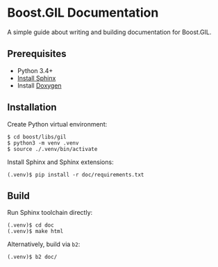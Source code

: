 # Boost.GIL Documentation

A simple guide about writing and building documentation for Boost.GIL.

## Prerequisites

- Python 3.4+
- [Install Sphinx](#install-sphinx)
- Install [Doxygen](http://www.doxygen.org)

## Installation

Create Python virtual environment:

```console
$ cd boost/libs/gil
$ python3 -m venv .venv
$ source ./.venv/bin/activate
```

Install Sphinx and Sphinx extensions:

```console
(.venv)$ pip install -r doc/requirements.txt
```

## Build

Run Sphinx toolchain directly:

```console
(.venv)$ cd doc
(.venv)$ make html
```

Alternatively, build via `b2`:

```console
(.venv)$ b2 doc/
```
